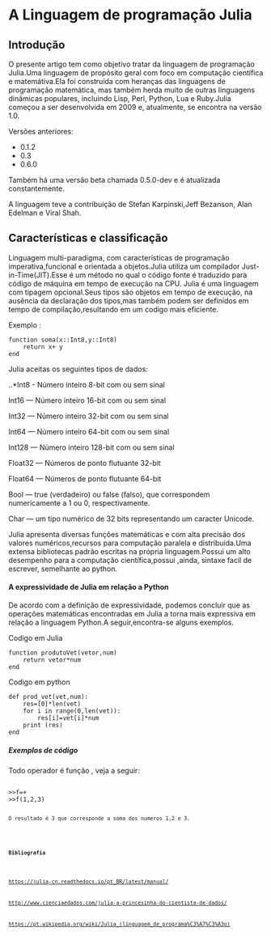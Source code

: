 
<h1>A Linguagem de programação Julia</h1>

<h2>Introdução</h2>

<p> O presente artigo tem como objetivo tratar da linguagem de programação Julia.Uma linguagem de propósito geral com foco em computação científica e matemátiva.Ela foi construída com heranças das linguagens de programação matemática, mas também herda muito de outras linguagens dinâmicas populares, incluindo Lisp, Perl, Python, Lua e Ruby.Julia começou a ser desenvolvida em 2009 e, atualmente, se encontra na versão 1.0.</p>
<p>Versões anteriores:  
<ul>
  <li>0.1.2 </li>
  <li>0.3 </li>
  <li>0.6.0 </li>
</ul>
Também há uma versão beta chamada 0.5.0-dev e é atualizada constantemente.
</p>

<p>A linguagem teve a contribuição de Stefan Karpinski,Jeff Bezanson, Alan Edelman e Viral Shah.</p>


<h2>Características e classificação</h2>

<p>Linguagem multi-paradigma, com características de programação imperativa,funcional e orientada a objetos.Julia utiliza um compilador
 Just-in-Time(JIT).Esse é um método no qual o código fonte é traduzido para código de máquina em tempo de execução na CPU.
Julia é uma linguagem com tipagem opcional.Seus tipos são objetos em tempo de execução, na ausência da declaração dos tipos,mas também podem ser definidos em tempo de compilação,resultando em um codigo mais eficiente.</p>
<p>
Exemplo :
<pre><code>function soma(x::Int8,y::Int8)
    return x+ y 
end</code></pre>
</p>
<p>Julia aceitas os seguintes tipos de dados:</p>
  
<p>..*Int8 - Número inteiro 8-bit com ou sem sinal</p>
<p>Int16 — Número inteiro 16-bit com ou sem sinal</p>
<p>Int32 — Número inteiro 32-bit com ou sem sinal</p>
<p>Int64 — Número inteiro 64-bit com ou sem sinal</p>
<p>Int128 — Número inteiro 128-bit com ou sem sinal</p>
<p>Float32 — Números de ponto flutuante 32-bit</p>
<p>Float64 — Números de ponto flutuante 64-bit</p>
<p>Bool — true (verdadeiro) ou false (falso), que correspondem numericamente a 1 ou 0, respectivamente.</p>
<p>Char — um tipo numérico de 32 bits representando um caracter Unicode.</p>

<p>Julia apresenta diversas funções matemáticas e com alta precisão dos valores numéricos,recursos para computação paralela e distribuída.Uma extensa bibliotecas padrão escritas na própria linguagem.Possui um alto desempenho para a computação científica,possui ,ainda, sintaxe facil de escrever, semelhante ao python.
 
<h4>A expressividade de Julia em relação a Python</h4>
<p>De acordo com a definição de expressividade, podemos concluir que as operações matemáticas encontradas em Julia a torna mais expressiva em relação a linguagem Python.A seguir,encontra-se alguns exemplos.</p>
  
<p>Codigo em Julia  
<pre><code>function produtoVet(vetor,num)
    return vetor*num
end</code></pre>
</p>

<p>Codigo em python
<pre><code>def prod_vet(vet,num):
    res=[0]*len(vet)
    for i in range(0,len(vet)):
        res[i]=vet[i]*num
    print (res)
end</code></pre>
</p>

<h5>Exemplos de código</h5>

<p>Todo operador é função , veja a seguir:
<pre><code>
>>f=+
>>f(1,2,3)
</pre><code>
O resultado é 3 que corresponde a soma dos numeros 1,2 e 3.</p>
  
 <h4>Bibliografia</h4>

<https://julia-cn.readthedocs.io/pt_BR/latest/manual/>

<http://www.cienciaedados.com/julia-a-princesinha-do-cientista-de-dados/>

<https://pt.wikipedia.org/wiki/Julia_(linguagem_de_programa%C3%A7%C3%A3o)>
